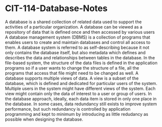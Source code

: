 # CIT-114-Database-Notes
A database is a shared collection of related data used to support the activities of a particular organization. A database can be viewed as a repository of data that is defined once and then accessed by various users 
A database management system (DBMS) is a collection of programs that enables users to create and maintain databases and control all access to them.
A database system is referred to as self-describing because it not only contains the database itself, but also metadata which defines and describes the data and relationships between tables in the database.
In the file-based system, the structure of the data files is defined in the application programs so if a user wants to change the structure of a file, all the programs that access that file might need to be changed as well.
A database supports multiple views of data.  A view is a subset of the database, which is defined and dedicated for particular users of the system. Multiple users in the system might have different views of the system. Each view might contain only the data of interest to a user or group of users.
In the database approach, ideally, each data item is stored in only one place in the database. In some cases, data redundancy still exists to improve system performance, but such redundancy is controlled by application programming and kept to minimum by introducing as little redudancy as possible when designing the database.
